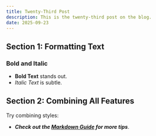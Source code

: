 ```yaml
---
title: Twenty-Third Post
description: This is the twenty-third post on the blog.
date: 2025-09-23
---
```


## Section 1: Formatting Text

### Bold and Italic

- **Bold Text** stands out.
- _Italic Text_ is subtle.

## Section 2: Combining All Features

Try combining styles:

- **_Check out the [Markdown Guide](https://www.markdownguide.org/) for more tips_**.
